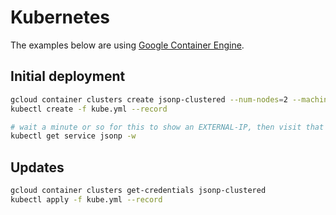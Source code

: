 # Kubernetes

The examples below are using [Google Container Engine](https://cloud.google.com/container-engine/).

## Initial deployment

```bash
gcloud container clusters create jsonp-clustered --num-nodes=2 --machine-type=g1-small
kubectl create -f kube.yml --record

# wait a minute or so for this to show an EXTERNAL-IP, then visit that in your browser
kubectl get service jsonp -w
```

## Updates

```bash
gcloud container clusters get-credentials jsonp-clustered
kubectl apply -f kube.yml --record
```
